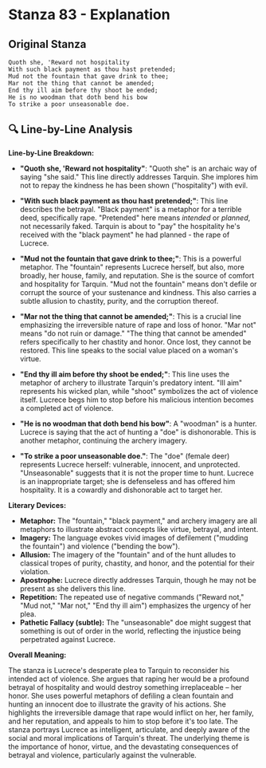 # Stanza 83 - Explanation

## Original Stanza
```
Quoth she, 'Reward not hospitality
With such black payment as thou hast pretended;
Mud not the fountain that gave drink to thee;
Mar not the thing that cannot be amended;
End thy ill aim before thy shoot be ended;
He is no woodman that doth bend his bow
To strike a poor unseasonable doe.
```

## 🔍 Line-by-Line Analysis
**Line-by-Line Breakdown:**

*   **"Quoth she, 'Reward not hospitality"**:  "Quoth she" is an archaic way of saying "she said." This line directly addresses Tarquin. She implores him not to repay the kindness he has been shown ("hospitality") with evil.

*   **"With such black payment as thou hast pretended;"**:  This line describes the betrayal. "Black payment" is a metaphor for a terrible deed, specifically rape.  "Pretended" here means *intended* or *planned*, not necessarily faked. Tarquin is about to "pay" the hospitality he's received with the "black payment" he had planned - the rape of Lucrece.

*   **"Mud not the fountain that gave drink to thee;"**:  This is a powerful metaphor. The "fountain" represents Lucrece herself, but also, more broadly, her house, family, and reputation.  She is the source of comfort and hospitality for Tarquin. "Mud not the fountain" means don't defile or corrupt the source of your sustenance and kindness.  This also carries a subtle allusion to chastity, purity, and the corruption thereof.

*   **"Mar not the thing that cannot be amended;"**:  This is a crucial line emphasizing the irreversible nature of rape and loss of honor. "Mar not" means "do not ruin or damage." "The thing that cannot be amended" refers specifically to her chastity and honor. Once lost, they cannot be restored. This line speaks to the social value placed on a woman's virtue.

*   **"End thy ill aim before thy shoot be ended;"**:  This line uses the metaphor of archery to illustrate Tarquin's predatory intent. "Ill aim" represents his wicked plan, while "shoot" symbolizes the act of violence itself. Lucrece begs him to stop before his malicious intention becomes a completed act of violence.

*   **"He is no woodman that doth bend his bow"**: A "woodman" is a hunter. Lucrece is saying that the act of hunting a "doe" is dishonorable. This is another metaphor, continuing the archery imagery.

*   **"To strike a poor unseasonable doe."**:  The "doe" (female deer) represents Lucrece herself: vulnerable, innocent, and unprotected. "Unseasonable" suggests that it is not the proper time to hunt. Lucrece is an inappropriate target; she is defenseless and has offered him hospitality. It is a cowardly and dishonorable act to target her.

**Literary Devices:**

*   **Metaphor:** The "fountain," "black payment," and archery imagery are all metaphors to illustrate abstract concepts like virtue, betrayal, and intent.
*   **Imagery:** The language evokes vivid images of defilement ("mudding the fountain") and violence ("bending the bow").
*   **Allusion:** The imagery of the "fountain" and of the hunt alludes to classical tropes of purity, chastity, and honor, and the potential for their violation.
*   **Apostrophe:** Lucrece directly addresses Tarquin, though he may not be present as she delivers this line.
*   **Repetition:** The repeated use of negative commands ("Reward not," "Mud not," "Mar not," "End thy ill aim") emphasizes the urgency of her plea.
*   **Pathetic Fallacy (subtle):** The "unseasonable" doe might suggest that something is out of order in the world, reflecting the injustice being perpetrated against Lucrece.

**Overall Meaning:**

The stanza is Lucrece's desperate plea to Tarquin to reconsider his intended act of violence. She argues that raping her would be a profound betrayal of hospitality and would destroy something irreplaceable – her honor. She uses powerful metaphors of defiling a clean fountain and hunting an innocent doe to illustrate the gravity of his actions. She highlights the irreversible damage that rape would inflict on her, her family, and her reputation, and appeals to him to stop before it's too late. The stanza portrays Lucrece as intelligent, articulate, and deeply aware of the social and moral implications of Tarquin's threat. The underlying theme is the importance of honor, virtue, and the devastating consequences of betrayal and violence, particularly against the vulnerable.
